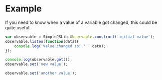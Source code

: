 Example
===========

If you need to know when a value of a variable got changed, this could be quite useful.



```javascript
var observable = SimpleJSLib.Observable.construct('initial value');
observable.listen(function(data){
	console.log('Value changed to: ' + data);
});

console.log(observable.get());
observable.set('new value');

observable.set('another value');
    
```